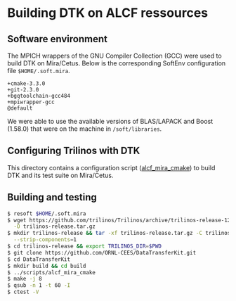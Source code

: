 # Building DTK on ALCF ressources

## Software environment
The MPICH wrappers of the GNU Compiler Collection (GCC) were used to build DTK on Mira/Cetus.
Below is the corresponding SoftEnv configuration file `$HOME/.soft.mira`.
```
+cmake-3.3.0
+git-2.3.0
+bgqtoolchain-gcc484
+mpiwrapper-gcc
@default
```
We were able to use the available versions of BLAS/LAPACK and Boost (1.58.0) that were on the machine in `/soft/libraries`.

## Configuring Trilinos with DTK
This directory contains a configuration script ([alcf_mira_cmake](scripts/alcf_mira_cmake)) to build DTK and its test suite on Mira/Cetus.

## Building and testing
```bash
$ resoft $HOME/.soft.mira
$ wget https://github.com/trilinos/Trilinos/archive/trilinos-release-12-8-1.tar.gz \
  -O trilinos-release.tar.gz
$ mkdir trilinos-release && tar -xf trilinos-release.tar.gz -C trilinos-release \
  --strip-components=1
$ cd trilinos-release && export TRILINOS_DIR=$PWD
$ git clone https://github.com/ORNL-CEES/DataTransferKit.git
$ cd DataTransferKit
$ mkdir build && cd build
$ ../scripts/alcf_mira_cmake
$ make -j 8
$ qsub -n 1 -t 60 -I
$ ctest -V
```
